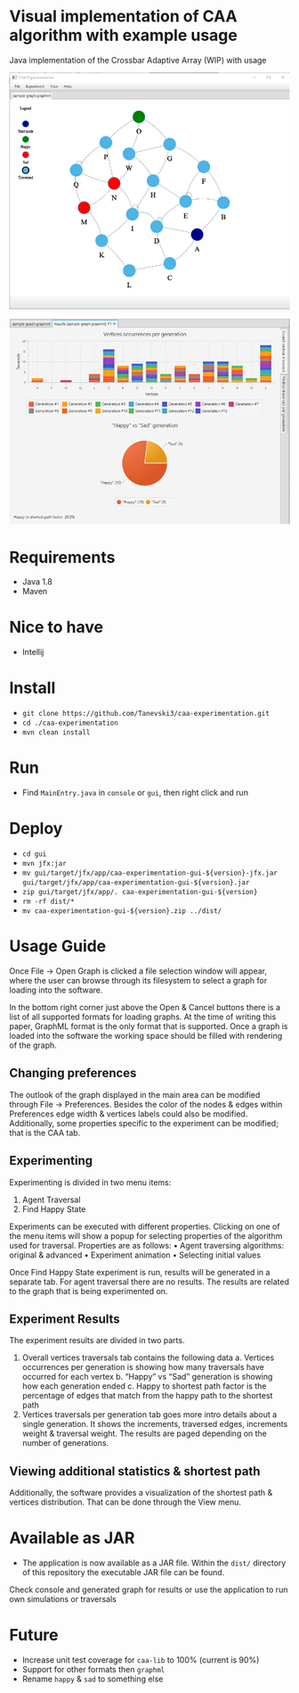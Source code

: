 # Visual implementation of CAA algorithm with example usage
Java implementation of the Crossbar Adaptive Array (WIP) with usage

![screenshot2](https://github.com/Tanevski3/caa-experimentation/blob/master/i2.png)

![screenshot1](https://github.com/Tanevski3/caa-experimentation/blob/master/i1.png)

# Requirements

 - Java 1.8
 - Maven
 
# Nice to have
 - Intellij

# Install
 - `git clone https://github.com/Tanevski3/caa-experimentation.git`
 - `cd ./caa-experimentation`
 - `mvn clean install`
 
# Run
 - Find `MainEntry.java` in `console` or `gui`, then right click and run
 
# Deploy
 - `cd gui`
 - `mvn jfx:jar`
 - `mv gui/target/jfx/app/caa-experimentation-gui-${version}-jfx.jar gui/target/jfx/app/caa-experimentation-gui-${version}.jar`
 - `zip gui/target/jfx/app/. caa-experimentation-gui-${version}`
 - `rm -rf dist/*`
 - `mv caa-experimentation-gui-${version}.zip ../dist/`

# Usage Guide
 
Once File -> Open Graph is clicked a file selection window will appear, where the user can browse through its filesystem to select a graph for loading into the software.
 
In the bottom right corner just above the Open & Cancel buttons there is a list of all supported formats for loading graphs. At the time of writing this paper, GraphML format is the only format that is supported. Once a graph is loaded into the software the working space should be filled with rendering of the graph.  

## Changing preferences
The outlook of the graph displayed in the main area can be modified through File -> Preferences. Besides the color of the nodes & edges within Preferences edge width & vertices labels could also be modified. Additionally, some properties specific to the experiment can be modified; that is the CAA tab.
  
## Experimenting
Experimenting is divided in two menu items:
1.	Agent Traversal
2.	Find Happy State
 
Experiments can be executed with different properties. Clicking on one of the menu items will show a popup for selecting properties of the algorithm used for traversal. Properties are as follows:
•	Agent traversing algorithms: original & advanced
•	Experiment animation 
•	Selecting initial values
 
Once Find Happy State experiment is run, results will be generated in a separate tab. For agent traversal there are no results.
The results are related to the graph that is being experimented on.

## Experiment Results
The experiment results are divided in two parts.
1.	Overall vertices traversals tab contains the following data
    a.	Vertices occurrences per generation is showing how many traversals have occurred for each vertex
    b.	“Happy” vs “Sad” generation is showing how each generation ended
    c.	Happy to shortest path factor is the percentage of edges that match from the happy path to the shortest path 
2.	Vertices traversals per generation tab goes more intro details about a single generation. It shows the increments, traversed edges, increments weight & traversal weight. The results are paged depending on the number of generations.

## Viewing additional statistics & shortest path
Additionally, the software provides a visualization of the shortest path & vertices distribution. That can be done through the View menu.

# Available as JAR
 - The application is now available as a JAR file. Within the `dist/` directory of this repository the executable JAR file can be found.

Check console and generated graph for results or use the application to run own simulations or traversals

# Future
 - Increase unit test coverage for `caa-lib` to 100% (current is 90%)
 - Support for other formats then `graphml`
 - Rename `happy` & `sad` to something else

